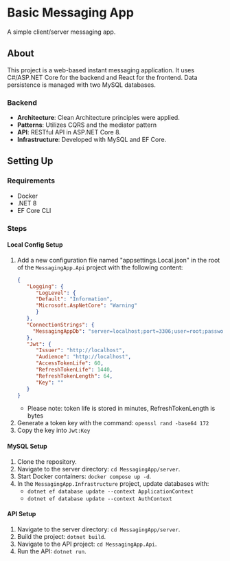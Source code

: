 # Basic Messaging App

A simple client/server messaging app.

## About

This project is a web-based instant messaging application. It uses C#/ASP.NET Core for the backend and React for the frontend. Data persistence is managed with two MySQL databases.

### Backend

- **Architecture**: Clean Architecture principles were applied.
- **Patterns**: Utilizes CQRS and the mediator pattern
- **API**: RESTful API in ASP.NET Core 8.
- **Infrastructure**: Developed with MySQL and EF Core.

## Setting Up

### Requirements

- Docker
- .NET 8
- EF Core CLI

### Steps

#### Local Config Setup
1. Add a new configuration file named "appsettings.Local.json" in the root of the `MessagingApp.Api` project with the following content:
   ```json
   {
      "Logging": {
         "LogLevel": {
         "Default": "Information",
         "Microsoft.AspNetCore": "Warning"
         }
      },
      "ConnectionStrings": {
        "MessagingAppDb": "server=localhost;port=3306;user=root;password=password1;database=MessagingApp"
      },
      "Jwt": {
         "Issuer": "http://localhost",
         "Audience": "http://localhost",
         "AccessTokenLife": 60,
         "RefreshTokenLife": 1440,
         "RefreshTokenLength": 64,
         "Key": ""
      }
   }
   ```
   - Please note: token life is stored in minutes, RefreshTokenLength is bytes
2. Generate a token key with the command: `openssl rand -base64 172`
3. Copy the key into `Jwt:Key`

#### MySQL Setup

1. Clone the repository.
2. Navigate to the server directory: `cd MessagingApp/server`.
3. Start Docker containers: `docker compose up -d`.
4. In the `MessagingApp.Infrastructure` project, update databases with:
   - `dotnet ef database update --context ApplicationContext`
   - `dotnet ef database update --context AuthContext`

#### API Setup

1. Navigate to the server directory: `cd MessagingApp/server`.
2. Build the project: `dotnet build`.
3. Navigate to the API project: `cd MessagingApp.Api`.
4. Run the API: `dotnet run`.
